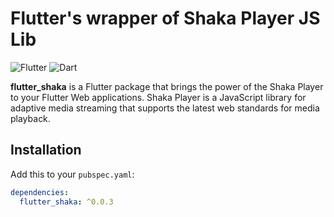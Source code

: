 # Flutter's wrapper of Shaka Player JS Lib

![Flutter](https://img.shields.io/badge/Flutter-%5E2.0.0-blue.svg)
![Dart](https://img.shields.io/badge/Dart-%5E2.12.0-blue.svg)

**flutter_shaka** is a Flutter package that brings the power of the Shaka Player to your Flutter Web applications. Shaka Player is a JavaScript library for adaptive media streaming that supports the latest web standards for media playback.

## Installation

Add this to your `pubspec.yaml`:

```yaml
dependencies:
  flutter_shaka: ^0.0.3